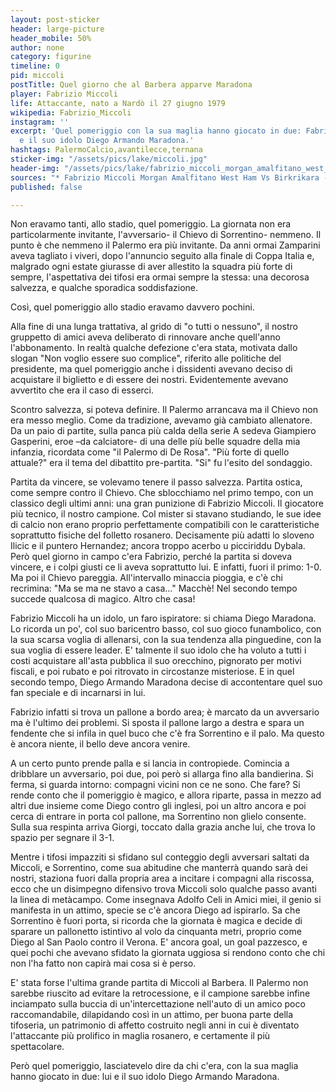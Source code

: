 ```yaml
---
layout: post-sticker
header: large-picture
header_mobile: 50%
author: none
category: figurine
timeline: 0
pid: miccoli
postTitle: Quel giorno che al Barbera apparve Maradona
player: Fabrizio Miccoli
life: Attaccante, nato a Nardò il 27 giugno 1979
wikipedia: Fabrizio_Miccoli
instagram: ''
excerpt: 'Quel pomeriggio con la sua maglia hanno giocato in due: Fabrizio Miccoli
  e il suo idolo Diego Armando Maradona.'
hashtags: PalermoCalcio,avantilecce,ternana
sticker-img: "/assets/pics/lake/miccoli.jpg"
header-img: "/assets/pics/lake/fabrizio_miccoli_morgan_amalfitano_west_ham_vs_birkrikara_-19933738812.jpg"
sources: "* Fabrizio Miccoli Morgan Amalfitano West Ham Vs Birkrikara - via [Wikipedia](https://commons.wikimedia.org/wiki/File:Fabrizio_Miccoli_Morgan_Amalfitano_West_Ham_Vs_Birkrikara_(19933738812).jpg)"
published: false

---
```

Non eravamo tanti, allo stadio, quel pomeriggio. La giornata non era particolarmente invitante, l'avversario- il Chievo di Sorrentino- nemmeno. Il punto è che nemmeno il Palermo era più invitante. Da anni ormai Zamparini aveva tagliato i viveri, dopo l'annuncio seguito alla finale di Coppa Italia e, malgrado ogni estate giurasse di aver allestito la squadra più forte di sempre, l'aspettativa dei tifosi era ormai sempre la stessa: una decorosa salvezza, e qualche sporadica soddisfazione.

Così, quel pomeriggio allo stadio eravamo davvero pochini.

Alla fine di una lunga trattativa, al grido di "o tutti o nessuno", il nostro gruppetto di amici aveva deliberato di rinnovare anche quell'anno l'abbonamento. In realtà qualche defezione c'era stata, motivata dallo slogan "Non voglio essere suo complice", riferito alle politiche del presidente, ma quel pomeriggio anche i dissidenti avevano deciso di acquistare il biglietto e di essere dei nostri. Evidentemente avevano avvertito che era il caso di esserci.

Scontro salvezza, si poteva definire. Il Palermo arrancava ma il Chievo non era messo meglio. Come da tradizione, avevamo già cambiato allenatore. Da un paio di partite, sulla panca più calda della serie A sedeva Giampiero Gasperini, eroe –da calciatore- di una delle più belle squadre della mia infanzia, ricordata come "il Palermo di De Rosa". "Più forte di quello attuale?" era il tema del dibattito pre-partita. "Si" fu l'esito del sondaggio.

Partita da vincere, se volevamo tenere il passo salvezza. Partita ostica, come sempre contro il Chievo. Che sblocchiamo nel primo tempo, con un classico degli ultimi anni: una gran punizione di Fabrizio Miccoli. Il giocatore più tecnico, il nostro campione. Col mister si stavano studiando, le sue idee di calcio non erano proprio perfettamente compatibili con le caratteristiche soprattutto fisiche del folletto rosanero. Decisamente più adatti lo sloveno Ilicic e il puntero Hernandez; ancora troppo acerbo u picciriddu Dybala. Però quel giorno in campo c'era Fabrizio, perché la partita si doveva vincere, e i colpi giusti ce li aveva soprattutto lui. E infatti, fuori il primo: 1-0. Ma poi il Chievo pareggia. All'intervallo minaccia pioggia, e c'è chi recrimina: "Ma se ma ne stavo a casa…" Macchè! Nel secondo tempo succede qualcosa di magico. Altro che casa!

Fabrizio Miccoli ha un idolo, un faro ispiratore: si chiama Diego Maradona. Lo ricorda un po', col suo baricentro basso, col suo gioco funambolico, con la sua scarsa voglia di allenarsi, con la sua tendenza alla pinguedine, con la sua voglia di essere leader. E' talmente il suo idolo che ha voluto a tutti i costi acquistare all'asta pubblica il suo orecchino, pignorato per motivi fiscali, e poi rubato e poi ritrovato in circostanze misteriose. E in quel secondo tempo, Diego Armando Maradona decise di accontentare quel suo fan speciale e di incarnarsi in lui.

Fabrizio infatti si trova un pallone a bordo area; è marcato da un avversario ma è l'ultimo dei problemi. Si sposta il pallone largo a destra e spara un fendente che si infila in quel buco che c'è fra Sorrentino e il palo. Ma questo è ancora niente, il bello deve ancora venire.

A un certo punto prende palla e si lancia in contropiede. Comincia a dribblare un avversario, poi due, poi però si allarga fino alla bandierina. Si ferma, si guarda intorno: compagni vicini non ce ne sono. Che fare? Si rende conto che il pomeriggio è magico, e allora riparte, passa in mezzo ad altri due insieme come Diego contro gli inglesi, poi un altro ancora e poi cerca di entrare in porta col pallone, ma Sorrentino non glielo consente. Sulla sua respinta arriva Giorgi, toccato dalla grazia anche lui, che trova lo spazio per segnare il 3-1.

Mentre i tifosi impazziti si sfidano sul conteggio degli avversari saltati da Miccoli, e Sorrentino, come sua abitudine che manterrà quando sarà dei nostri, staziona fuori dalla propria area a incitare i compagni alla riscossa, ecco che un disimpegno difensivo trova Miccoli solo qualche passo avanti la linea di metàcampo. Come insegnava Adolfo Celi in Amici miei, il genio si manifesta in un attimo, specie se c'è ancora Diego ad ispirarlo. Sa che Sorrentino è fuori porta, si ricorda che la giornata è magica e decide di sparare un pallonetto istintivo al volo da cinquanta metri, proprio come Diego al San Paolo contro il Verona. E' ancora goal, un goal pazzesco, e quei pochi che avevano sfidato la giornata uggiosa si rendono conto che chi non l'ha fatto non capirà mai cosa si è perso.

E' stata forse l'ultima grande partita di Miccoli al Barbera. Il Palermo non sarebbe riuscito ad evitare la retrocessione, e il campione sarebbe infine inciampato sulla buccia di un'intercettazione nell'auto di un amico poco raccomandabile, dilapidando così in un attimo, per buona parte della tifoseria, un patrimonio di affetto costruito negli anni in cui è diventato l'attaccante più prolifico in maglia rosanero, e certamente il più spettacolare.

Però quel pomeriggio, lasciatevelo dire da chi c'era, con la sua maglia hanno giocato in due: lui e il suo idolo Diego Armando Maradona.